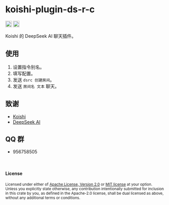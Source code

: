 # koishi-plugin-ds-r-c

[<img alt="github" src="https://img.shields.io/badge/github-araea/ds_r_c-8da0cb?style=for-the-badge&labelColor=555555&logo=github" height="20">](https://github.com/araea/koishi-plugin-ds-r-c)
[<img alt="npm" src="https://img.shields.io/npm/v/koishi-plugin-ds-r-c.svg?style=for-the-badge&color=fc8d62&logo=npm" height="20">](https://www.npmjs.com/package/koishi-plugin-ds-r-c)

Koishi 的 DeepSeek AI 聊天插件。

## 使用

1. 设置指令别名。
2. 填写配置。
3. 发送 `dsrc 创建房间`。
4. 发送 `房间名 文本` 聊天。

## 致谢

* [Koishi](https://koishi.chat/)
* [DeepSeek AI](https://deepseek.ai/)

## QQ 群

* 956758505


<br>

#### License

<sup>
Licensed under either of <a href="../omg-mj-d/LICENSE-APACHE">Apache License, Version
2.0</a> or <a href="../omg-mj-d/LICENSE-MIT">MIT license</a> at your option.
</sup>

<br>

<sub>
Unless you explicitly state otherwise, any contribution intentionally submitted
for inclusion in this crate by you, as defined in the Apache-2.0 license, shall
be dual licensed as above, without any additional terms or conditions.
</sub>


